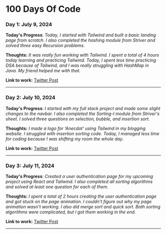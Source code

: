 <!-- Template

### Day 0: July 00, 2024 

**Today's Progress**: __

**Thoughts:** __

**Link to work:** [Twitter Post]( )

---

 -->



# 100 Days Of Code

### Day 1: July 9, 2024 

**Today's Progress**: _Today, I started with Tailwind and built a basic landing page from scratch. I also completed the hashing module from Striver and solved three easy Recursion problems._

**Thoughts:** _It was really fun working with Tailwind. I spent a total of 4 hours today learning and practicing Tailwind. Today, I spent less time practicing DSA because of Tailwind, and I was really struggling with HashMap in Java. My friend helped me with that._

**Link to work:** [Twitter Post](https://x.com/rnkktt/status/1810727259608601051)

---
### Day 2: July 10, 2024 

**Today's Progress**: _I started with my full stack project and made some slight changes to the navbar. I also completed the Sorting-I module from Striver's sheet. I solved three questions on selection, bubble, and insertion sort._

**Thoughts:** _I made a logo for 'Anecdot' using Tailwind in my blogging website. I struggled with insertion sorting code. Today, I managed less time for coding because I was shifting my room the whole day._

**Link to work:** [Twitter Post](https://x.com/rnkktt/status/1811123736072048867)

---
### Day 3: July 11, 2024 

**Today's Progress**: _Created a user authentication page for my upcoming project using React and Tailwind. I also completed all sorting algorithms and solved at least one question for each of them._

**Thoughts:** _I spent a total of 2 hours creating the user authentication page and got stuck on the page animation. I couldn't figure out why my page animation wasn't working. I also did merge sort and quick sort. Both sorting algorithms were complicated, but I got them working in the end._

**Link to work:** [Twitter Post](https://x.com/rnkktt/status/1811495687185482034 )

---

